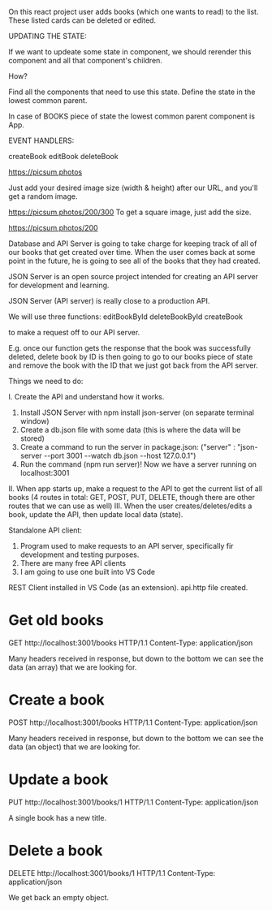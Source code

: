 On this react project user adds books (which one wants to read) to the list. These listed cards can be deleted or edited.

UPDATING THE STATE:

If we want to updeate some state in component, we should rerender this component and all that component's children.

How?

Find all the components that need to use this state.
Define the state in the lowest common parent.

In case of BOOKS piece of state the lowest common parent component is App.

EVENT HANDLERS:

createBook
editBook
deleteBook

https://picsum.photos

Just add your desired image size (width & height) after our URL, and you'll get a random image.

https://picsum.photos/200/300
To get a square image, just add the size.

https://picsum.photos/200

<!--  -->

Database and API Server is going to take charge for keeping track of all of our books that get created over time. 
When the user comes back at some point in the future, he is going to see all of the books that they had created.

JSON Server is an open source project intended for creating an API server for development and learning.

JSON Server (API server) is really close to a production API.

We will use three functions:
editBookById
deleteBookById
createBook

to make a request off to our API server.

E.g. once our function gets the response that the book was successfully deleted, 
delete book by ID is then going to go to our books piece of state and remove the book with the ID that we just got back from the API server.

Things we need to do:

I. Create the API and understand how it works.

1. Install JSON Server with npm install json-server (on separate terminal window)
2. Create a db.json file with some data (this is where the data will be stored)
3. Create a command to run the server in package.json: ("server" : "json-server --port 3001 --watch db.json --host 127.0.0.1")
4. Run the command (npm run server)! Now we have a server running on localhost:3001

II. When app starts up, make a request to the API to get the current list of all books (4 routes in total: GET, POST, PUT, DELETE, though there are other routes that we can use as well)
III. When the user creates/deletes/edits a book, update the API, then update local data (state).

Standalone API client:

1. Program used to make requests to an API server, specifically fir development and testing purposes.
2. There are many free API clients
3. I am going to use one built into VS Code

<!--  -->
REST Client installed in VS Code (as an extension).
api.http file created.

# Get old books
GET http://localhost:3001/books HTTP/1.1
Content-Type: application/json

Many headers received in response, but down to the bottom we can see the data (an array) that we are looking for.

# Create a book
POST http://localhost:3001/books HTTP/1.1
Content-Type: application/json

Many headers received in response, but down to the bottom we can see the data (an object) that we are looking for.

# Update a book
PUT http://localhost:3001/books/1 HTTP/1.1
Content-Type: application/json

A single book has a new title.

# Delete a book
DELETE http://localhost:3001/books/1 HTTP/1.1
Content-Type: application/json

We get back an empty object.




